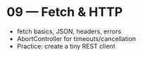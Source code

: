 # 09 — Fetch & HTTP

- fetch basics, JSON, headers, errors
- AbortController for timeouts/cancellation
- Practice: create a tiny REST client
